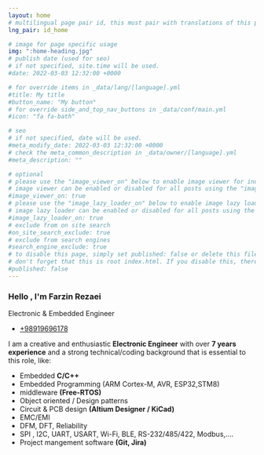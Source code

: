 ```yaml
---
layout: home
# multilingual page pair id, this must pair with translations of this page. (This name must be unique)
lng_pair: id_home

# image for page specific usage
img: ":home-heading.jpg"
# publish date (used for seo)
# if not specified, site.time will be used.
#date: 2022-03-03 12:32:00 +0000

# for override items in _data/lang/[language].yml
#title: My title
#button_name: "My button"
# for override side_and_top_nav_buttons in _data/conf/main.yml
#icon: "fa fa-bath"

# seo
# if not specified, date will be used.
#meta_modify_date: 2022-03-03 12:32:00 +0000
# check the meta_common_description in _data/owner/[language].yml
#meta_description: ""

# optional
# please use the "image_viewer_on" below to enable image viewer for individual pages or posts (_posts/ or [language]/_posts folders).
# image viewer can be enabled or disabled for all posts using the "image_viewer_posts: true" setting in _data/conf/main.yml.
#image_viewer_on: true
# please use the "image_lazy_loader_on" below to enable image lazy loader for individual pages or posts (_posts/ or [language]/_posts folders).
# image lazy loader can be enabled or disabled for all posts using the "image_lazy_loader_posts: true" setting in _data/conf/main.yml.
#image_lazy_loader_on: true
# exclude from on site search
#on_site_search_exclude: true
# exclude from search engines
#search_engine_exclude: true
# to disable this page, simply set published: false or delete this file
# don't forget that this is root index.html. If you disable this, there will be no index.html page to open
#published: false
---
```

### Hello , I'm Farzin Rezaei
Electronic & Embedded Engineer 
- [+98919696178](tel:+98919696178)

I am a creative and enthusiastic **Electronic Engineer** with over **7 years experience** and a strong technical/coding background that is essential to this role, like:
- Embedded **C/C++** 
- Embedded Programming (ARM Cortex-M, AVR, ESP32,STM8)
- middleware **(Free-RTOS)**
- Object oriented / Design patterns
- Circuit & PCB design **(Altium Designer / KiCad)**
- EMC/EMI
- DFM, DFT, Reliability
- SPI , I2C, UART, USART, Wi-Fi, BLE, RS-232/485/422, Modbus,....
- Project mangement software **(Git, Jira)**



